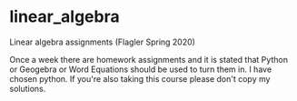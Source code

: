 # linear_algebra
Linear algebra assignments (Flagler Spring 2020)

Once a week there are homework assignments and it is stated that Python or Geogebra or Word Equations should be used to turn them in.
I have chosen python.
If you're also taking this course please don't copy my solutions.

